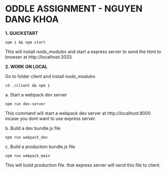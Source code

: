 # ODDLE ASSIGNMENT - NGUYEN DANG KHOA

**1. QUICKSTART**

    npm i && npm start

This will install *node_modules* and start a express server to send the html to browser at http://localhost:3033.

**2. WORK ON LOCAL**

Go to folder client and install *node_modules* 

    cd ./client && npm i

a. Start a webpack dev server

    npm run dev-server

This command will start a webpack dev server at http://localhost:8000 incase you dont want to use express server.

b. Build a dev bundle.js file

    npm run webpack_dev

c. Build a production bundle.js file

    npm run webpack_main

This will build production file. that express server will send this file to client.